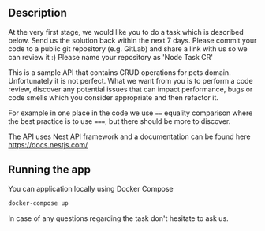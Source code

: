 ## Description

At the very first stage, we would like you to do ​a task which is described below. Send us the solution back within the next 7​ days.
Please commit your code to a public git repository (e.g. GitLab) and share a link with us so we can review it :) Please name your repository as 'Node Task CR'

This is a sample API that contains CRUD operations for pets domain. Unfortunately it is not perfect. What we want from you is to perform a code review, discover
any potential issues that can impact performance, bugs or code smells which you consider appropriate and then refactor it.

For example in one place in the code we use `==` equality comparison where the best practice is to use `===`, but there should be more to discover.

The API uses Nest API framework and a documentation can be found here https://docs.nestjs.com/

## Running the app

You can application locally using Docker Compose

```bash
docker-compose up
```

In case of any questions regarding the task don't hesitate to ask us.
